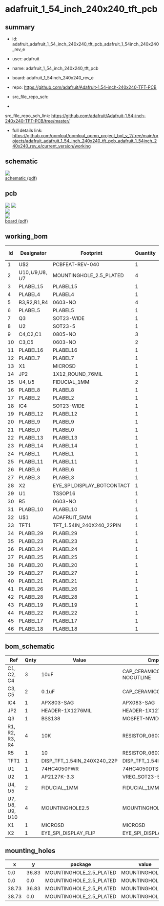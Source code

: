 # adafruit_1_54_inch_240x240_tft_pcb
 
## summary 
* id: adafruit_adafruit_1_54_inch_240x240_tft_pcb_adafruit_1_54inch_240x240_rev_e
* user: adafruit
* name: adafruit_1_54_inch_240x240_tft_pcb
* board: adafruit_1_54inch_240x240_rev_e
* repo: https://github.com/adafruit/Adafruit-1.54-inch-240x240-TFT-PCB



* src_file_repo_sch: 
*
 src_file_repo_sch_link: https://github.com/adafruit/Adafruit-1.54-inch-240x240-TFT-PCB/tree/master/
* full details link: https://github.com/oomlout/oomlout_oomp_project_bot_v_2/tree/main/projects/adafruit_adafruit_1_54_inch_240x240_tft_pcb_adafruit_1_54inch_240x240_rev_e/current_version/working  

## schematic  
![](working_schematic_600.png)  
[schematic (pdf)](working_schematic.pdf)  

## pcb  
![](working_3d_600.png) 
![](working_3d_front_600.png)  
![](working_3d_back_600.png)  
![](working_600.png)  
[board (pdf)](working.pdf)  

## working_bom
| Id | Designator | Footprint | Quantity | Designation | Supplier and ref |  | None | 
| --- | --- | --- | --- | --- | --- | --- | --- | 
| 1 | U$2 | PCBFEAT-REV-040 | 1 |  |  |  | [''] | 
| 2 | U$10,U$9,U$8,U$7 | MOUNTINGHOLE_2.5_PLATED | 4 | MOUNTINGHOLE2.5 |  |  | [''] | 
| 3 | PLABEL15 | PLABEL15 | 1 |  |  |  | [''] | 
| 4 | PLABEL4 | PLABEL4 | 1 |  |  |  | [''] | 
| 5 | R3,R2,R1,R4 | 0603-NO | 4 | 10K |  |  | [''] | 
| 6 | PLABEL5 | PLABEL5 | 1 |  |  |  | [''] | 
| 7 | Q3 | SOT23-WIDE | 1 | BSS138 |  |  | [''] | 
| 8 | U2 | SOT23-5 | 1 | AP2127K-3.3 |  |  | [''] | 
| 9 | C4,C2,C1 | 0805-NO | 3 | 10uF |  |  | [''] | 
| 10 | C3,C5 | 0603-NO | 2 | 0.1uF |  |  | [''] | 
| 11 | PLABEL16 | PLABEL16 | 1 |  |  |  | [''] | 
| 12 | PLABEL7 | PLABEL7 | 1 |  |  |  | [''] | 
| 13 | X1 | MICROSD | 1 | MICROSD |  |  | [''] | 
| 14 | JP2 | 1X12_ROUND_76MIL | 1 |  |  |  | [''] | 
| 15 | U$4,U$5 | FIDUCIAL_1MM | 2 | FIDUCIAL_1MM |  |  | [''] | 
| 16 | PLABEL8 | PLABEL8 | 1 |  |  |  | [''] | 
| 17 | PLABEL2 | PLABEL2 | 1 |  |  |  | [''] | 
| 18 | IC4 | SOT23-WIDE | 1 | APX803-SAG |  |  | [''] | 
| 19 | PLABEL12 | PLABEL12 | 1 |  |  |  | [''] | 
| 20 | PLABEL9 | PLABEL9 | 1 |  |  |  | [''] | 
| 21 | PLABEL0 | PLABEL0 | 1 |  |  |  | [''] | 
| 22 | PLABEL13 | PLABEL13 | 1 |  |  |  | [''] | 
| 23 | PLABEL14 | PLABEL14 | 1 |  |  |  | [''] | 
| 24 | PLABEL1 | PLABEL1 | 1 |  |  |  | [''] | 
| 25 | PLABEL11 | PLABEL11 | 1 |  |  |  | [''] | 
| 26 | PLABEL6 | PLABEL6 | 1 |  |  |  | [''] | 
| 27 | PLABEL3 | PLABEL3 | 1 |  |  |  | [''] | 
| 28 | X2 | EYE_SPI_DISPLAY_BOTCONTACT | 1 | EYE_SPI_DISPLAY_FLIP |  |  | [''] | 
| 29 | U1 | TSSOP16 | 1 | 74HC4050PWR |  |  | [''] | 
| 30 | R5 | 0603-NO | 1 | 10 |  |  | [''] | 
| 31 | PLABEL10 | PLABEL10 | 1 |  |  |  | [''] | 
| 32 | U$1 | ADAFRUIT_5MM | 1 |  |  |  | [''] | 
| 33 | TFT1 | TFT_1.54IN_240X240_22PIN | 1 | DISP_TFT_1.54IN_240X240_22P |  |  | [''] | 
| 34 | PLABEL29 | PLABEL29 | 1 |  |  |  | [''] | 
| 35 | PLABEL23 | PLABEL23 | 1 |  |  |  | [''] | 
| 36 | PLABEL24 | PLABEL24 | 1 |  |  |  | [''] | 
| 37 | PLABEL25 | PLABEL25 | 1 |  |  |  | [''] | 
| 38 | PLABEL20 | PLABEL20 | 1 |  |  |  | [''] | 
| 39 | PLABEL27 | PLABEL27 | 1 |  |  |  | [''] | 
| 40 | PLABEL21 | PLABEL21 | 1 |  |  |  | [''] | 
| 41 | PLABEL26 | PLABEL26 | 1 |  |  |  | [''] | 
| 42 | PLABEL28 | PLABEL28 | 1 |  |  |  | [''] | 
| 43 | PLABEL19 | PLABEL19 | 1 |  |  |  | [''] | 
| 44 | PLABEL22 | PLABEL22 | 1 |  |  |  | [''] | 
| 45 | PLABEL17 | PLABEL17 | 1 |  |  |  | [''] | 
| 46 | PLABEL18 | PLABEL18 | 1 |  |  |  | [''] | 


## bom_schematic
| Ref | Qnty | Value | Cmp name | Footprint | Description | Vendor | DNP | 
| --- | --- | --- | --- | --- | --- | --- | --- | 
| C1, C2, C4 | 3 | 10uF | CAP_CERAMIC0805-NOOUTLINE | working:0805-NO |  |  |  | 
| C3, C5 | 2 | 0.1uF | CAP_CERAMIC0603_NO | working:0603-NO |  |  |  | 
| IC4 | 1 | APX803-SAG | APX083-SAG | working:SOT23-WIDE |  |  |  | 
| JP2 | 1 | HEADER-1X1276MIL | HEADER-1X1276MIL | working:1X12_ROUND_76MIL |  |  |  | 
| Q3 | 1 | BSS138 | MOSFET-NWIDE | working:SOT23-WIDE |  |  |  | 
| R1, R2, R3, R4 | 4 | 10K | RESISTOR_0603_NOOUT | working:0603-NO |  |  |  | 
| R5 | 1 | 10 | RESISTOR_0603_NOOUT | working:0603-NO |  |  |  | 
| TFT1 | 1 | DISP_TFT_1.54IN_240X240_22P | DISP_TFT_1.54IN_240X240_22P | working:TFT_1.54IN_240X240_22PIN |  |  |  | 
| U1 | 1 | 74HC4050PWR | 74HC4050DTSSOP | working:TSSOP16 |  |  |  | 
| U2 | 1 | AP2127K-3.3 | VREG_SOT23-5 | working:SOT23-5 |  |  |  | 
| U$4, U$5 | 2 | FIDUCIAL_1MM | FIDUCIAL_1MM | working:FIDUCIAL_1MM |  |  |  | 
| U$7, U$8, U$9, U$10 | 4 | MOUNTINGHOLE2.5 | MOUNTINGHOLE2.5 | working:MOUNTINGHOLE_2.5_PLATED |  |  |  | 
| X1 | 1 | MICROSD | MICROSD | working:MICROSD |  |  |  | 
| X2 | 1 | EYE_SPI_DISPLAY_FLIP | EYE_SPI_DISPLAY_FLIP | working:EYE_SPI_DISPLAY_BOTCONTACT |  |  |  | 


## mounting_holes
| x | y | package | value | ref | size | 
| --- | --- | --- | --- | --- | --- | 
| 0.0 | 36.83 | MOUNTINGHOLE_2.5_PLATED | MOUNTINGHOLE2.5 | U$7 | m3 | 
| 0.0 | 0.0 | MOUNTINGHOLE_2.5_PLATED | MOUNTINGHOLE2.5 | U$8 | m3 | 
| 38.73 | 36.83 | MOUNTINGHOLE_2.5_PLATED | MOUNTINGHOLE2.5 | U$9 | m3 | 
| 38.73 | 0.0 | MOUNTINGHOLE_2.5_PLATED | MOUNTINGHOLE2.5 | U$10 | m3 | 


